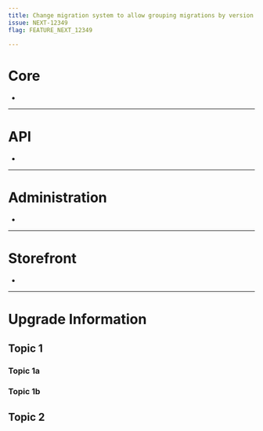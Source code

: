 ```yaml
---
title: Change migration system to allow grouping migrations by version
issue: NEXT-12349
flag: FEATURE_NEXT_12349
 
---
```

# Core
*  
___
# API
*  
___
# Administration
*  
___
# Storefront
*  
___
# Upgrade Information
## Topic 1
### Topic 1a
### Topic 1b
## Topic 2